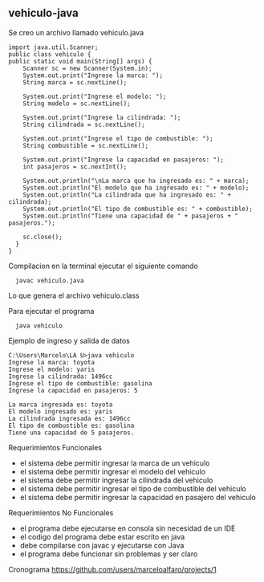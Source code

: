 ## vehiculo-java

Se creo un archivo llamado vehiculo.java



    import java.util.Scanner;
    public class vehiculo {
    public static void main(String[] args) {
        Scanner sc = new Scanner(System.in);
        System.out.print("Ingrese la marca: ");
        String marca = sc.nextLine();

        System.out.print("Ingrese el modelo: ");
        String modelo = sc.nextLine();

        System.out.print("Ingrese la cilindrada: ");
        String cilindrada = sc.nextLine();

        System.out.print("Ingrese el tipo de combustible: ");
        String combustible = sc.nextLine();

        System.out.print("Ingrese la capacidad en pasajeros: ");
        int pasajeros = sc.nextInt();

        System.out.println("\nLa marca que ha ingresado es: " + marca);
        System.out.println("El modelo que ha ingresado es: " + modelo);
        System.out.println("La cilindrada que ha ingresado es: " + cilindrada);
        System.out.println("El tipo de combustible es: " + combustible);
        System.out.println("Tiene una capacidad de " + pasajeros + " pasajeros.");

        sc.close();
      }
    }

Compilacion
en la terminal ejecutar el siguiente comando
      
      javac vehiculo.java

Lo que genera el archivo vehiculo.class

Para ejecutar el programa
          
      java vehiculo



Ejemplo de ingreso y salida de datos

    C:\Users\Marcelo\LA U>java vehiculo
    Ingrese la marca: toyota
    Ingrese el modelo: yaris
    Ingrese la cilindrada: 1496cc
    Ingrese el tipo de combustible: gasolina
    Ingrese la capacidad en pasajeros: 5

    La marca ingresada es: toyota
    El modelo ingresado es: yaris
    La cilindrada ingresada es: 1496cc
    El tipo de combustible es: gasolina
    Tiene una capacidad de 5 pasajeros.

Requerimientos Funcionales


- el sistema debe permitir ingresar la marca de un vehiculo
- el sistema debe permitir ingresar el modelo del vehiculo
- el sistema debe permitir ingresar la cilindrada del vehiculo
- el sistema debe permitir ingresar el tipo de combustible del vehiculo
- el sistema debe permitir ingresar la capacidad en pasajero del vehiculo

Requerimientos No Funcionales

- el programa debe ejecutarse en consola sin necesidad de un IDE
- el codigo del programa debe estar escrito en java
- debe compilarse con javac y ejecutarse con Java
- el programa debe funcionar sin problemas y ser claro



Cronograma
https://github.com/users/marceloalfaro/projects/1































